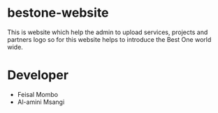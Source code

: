 # bestone-website
This is website which help the admin to upload services, projects and partners logo so for this website helps to introduce the Best One world wide.

# Developer
- Feisal Mombo
- Al-amini Msangi
